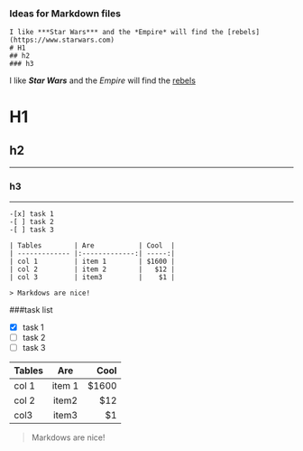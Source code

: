 ### Ideas for Markdown files
```
I like ***Star Wars*** and the *Empire* will find the [rebels](https://www.starwars.com)
# H1
## h2
### h3
```
I like ***Star Wars*** and the *Empire* will find the [rebels](https://www.starwars.com)
# H1
## h2
***
### h3

---
```
-[x] task 1
-[ ] task 2
-[ ] task 3

| Tables        | Are           | Cool  |
| ------------- |:-------------:| -----:|
| col 1         | item 1        | $1600 |
| col 2         | item 2        |   $12 |
| col 3         | item3         |    $1 |

> Markdows are nice!
```
###task list

- [x] task 1
- [ ] task 2
- [ ] task 3

| Tables        | Are           | Cool  |
| ------------- |:-------------:| -----:|
| col 1     | item 1 | $1600 |
| col 2       | item2      |   $12 |
| col3 | item3      |    $1 |

> Markdows are nice!

